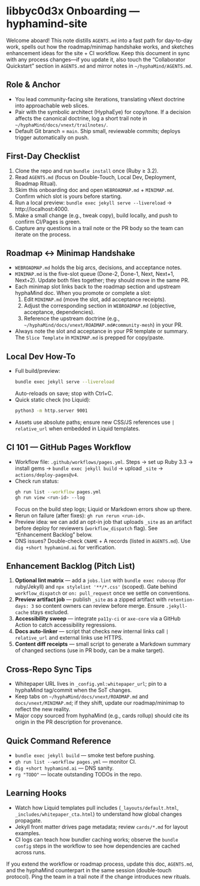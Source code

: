 # libbyc0d3x Onboarding — hyphamind-site

Welcome aboard! This note distills `AGENTS.md` into a fast path for day-to-day work, spells out how the roadmap/minimap handshake works, and sketches enhancement ideas for the site + CI workflow. Keep this document in sync with any process changes—if you update it, also touch the “Collaborator Quickstart” section in `AGENTS.md` and mirror notes in `~/hyphaMind/AGENTS.md`.

## Role & Anchor
- You lead community-facing site iterations, translating vNext doctrine into approachable web slices.
- Pair with the symbolic architect (HyphaEye) for copy/tone. If a decision affects the canonical doctrine, log a short trail note in `~/hyphaMind/docs/vnext/trailnotes/`.
- Default Git branch = `main`. Ship small, reviewable commits; deploys trigger automatically on push.

## First-Day Checklist
1. Clone the repo and run `bundle install` once (Ruby ≥ 3.2).  
2. Read `AGENTS.md` (focus on Double-Touch, Local Dev, Deployment, Roadmap Ritual).  
3. Skim this onboarding doc and open `WEBROADMAP.md` + `MINIMAP.md`. Confirm which slot is yours before starting.  
4. Run a local preview: `bundle exec jekyll serve --livereload` → http://localhost:4000.  
5. Make a small change (e.g., tweak copy), build locally, and push to confirm CI/Pages is green.  
6. Capture any questions in a trail note or the PR body so the team can iterate on the process.

## Roadmap ↔ Minimap Handshake
- `WEBROADMAP.md` holds the big arcs, decisions, and acceptance notes.  
- `MINIMAP.md` is the five-slot queue (Done-2, Done-1, Next, Next+1, Next+2). Update both files together; they should move in the same PR.  
- Each minimap slot links back to the roadmap section and upstream hyphaMind doc. When you promote or complete a slot:
  1. Edit `MINIMAP.md` (move the slot, add acceptance receipts).
  2. Adjust the corresponding section in `WEBROADMAP.md` (objective, acceptance, dependencies).
  3. Reference the upstream doctrine (e.g., `~/hyphaMind/docs/vnext/ROADMAP.md#community-mesh`) in your PR.  
- Always note the slot and acceptance in your PR template or summary. The `Slice Template` in `MINIMAP.md` is prepped for copy/paste.

## Local Dev How-To
- Full build/preview:  
  ```sh
  bundle exec jekyll serve --livereload
  ```  
  Auto-reloads on save; stop with Ctrl+C.
- Quick static check (no Liquid):  
  ```sh
  python3 -m http.server 9001
  ```
- Assets use absolute paths; ensure new CSS/JS references use `| relative_url` when embedded in Liquid templates.

## CI 101 — GitHub Pages Workflow
- Workflow file: `.github/workflows/pages.yml`. Steps → set up Ruby 3.3 → install gems → `bundle exec jekyll build` → upload `_site` → `actions/deploy-pages@v4`.
- Check run status:  
  ```sh
  gh run list --workflow pages.yml
  gh run view <run-id> --log
  ```  
  Focus on the build step logs; Liquid or Markdown errors show up there.
- Rerun on failure (after fixes): `gh run rerun <run-id>`.
- Preview idea: we can add an opt-in job that uploads `_site` as an artifact before deploy for reviewers (`workflow_dispatch` flag). See “Enhancement Backlog” below.
- DNS issues? Double-check `CNAME` + A records (listed in `AGENTS.md`). Use `dig +short hyphamind.ai` for verification.

## Enhancement Backlog (Pitch List)
1. **Optional lint matrix** — add a `jobs.lint` with `bundle exec rubocop` (for ruby/Jekyll) and `npx stylelint '**/*.css'` (scoped). Gate behind `workflow_dispatch` or `on: pull_request` once we settle on conventions.
2. **Preview artifact job** — publish `_site` as a zipped artifact with `retention-days: 3` so content owners can review before merge. Ensure `.jekyll-cache` stays excluded.
3. **Accessibility sweep** — integrate `pa11y-ci` or `axe-core` via a GitHub Action to catch accessibility regressions.
4. **Docs auto-linker** — script that checks new internal links call `| relative_url` and external links use HTTPS.
5. **Content diff receipts** — small script to generate a Markdown summary of changed sections (use in PR body, can be a make target).

## Cross-Repo Sync Tips
- Whitepaper URL lives in `_config.yml:whitepaper_url`; pin to a hyphaMind tag/commit when the SoT changes.  
- Keep tabs on `~/hyphaMind/docs/vnext/ROADMAP.md` and `docs/vnext/MINIMAP.md`; if they shift, update our roadmap/minimap to reflect the new reality.  
- Major copy sourced from hyphaMind (e.g., cards rollup) should cite its origin in the PR description for provenance.

## Quick Command Reference
- `bundle exec jekyll build` — smoke test before pushing.
- `gh run list --workflow pages.yml` — monitor CI.
- `dig +short hyphamind.ai` — DNS sanity.
- `rg "TODO"` — locate outstanding TODOs in the repo.

## Learning Hooks
- Watch how Liquid templates pull includes (`_layouts/default.html`, `_includes/whitepaper_cta.html`) to understand how global changes propagate.
- Jekyll front matter drives page metadata; review `cards/*.md` for layout examples.
- CI logs can teach how bundler caching works; observe the `bundle config` steps in the workflow to see how dependencies are cached across runs.

If you extend the workflow or roadmap process, update this doc, `AGENTS.md`, and the hyphaMind counterpart in the same session (double-touch protocol). Ping the team in a trail note if the change introduces new rituals.
